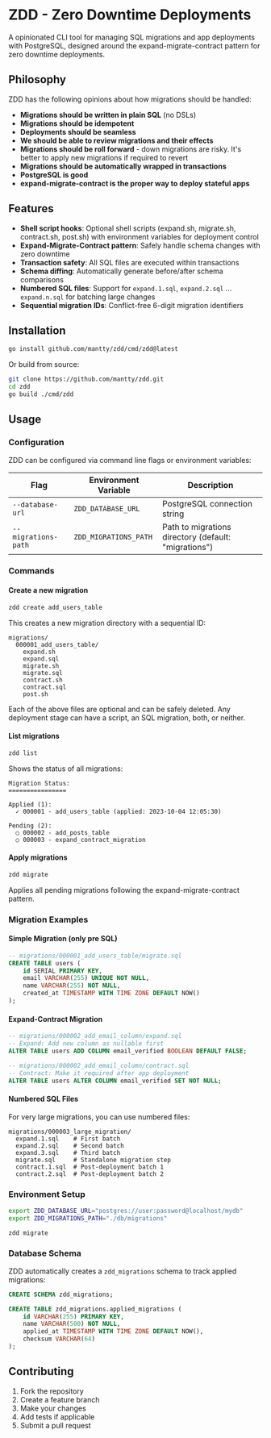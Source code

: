 # ZDD - Zero Downtime Deployments

A opinionated CLI tool for managing SQL migrations and app deployments with PostgreSQL, designed around the expand-migrate-contract pattern for zero downtime deployments.

## Philosophy

ZDD has the following opinions about how migrations should be handled:

- **Migrations should be written in plain SQL** (no DSLs)
- **Migrations should be idempotent**
- **Deployments should be seamless**
- **We should be able to review migrations and their effects**
- **Migrations should be roll forward** - down migrations are risky. It's better to apply new migrations if required to revert
- **Migrations should be automatically wrapped in transactions**
- **PostgreSQL is good**
- **expand-migrate-contract is the proper way to deploy stateful apps**

## Features

- **Shell script hooks**: Optional shell scripts (expand.sh, migrate.sh, contract.sh, post.sh) with environment variables for deployment control
- **Expand-Migrate-Contract pattern**: Safely handle schema changes with zero downtime
- **Transaction safety**: All SQL files are executed within transactions
- **Schema diffing**: Automatically generate before/after schema comparisons
- **Numbered SQL files**: Support for `expand.1.sql`, `expand.2.sql` ... `expand.n.sql` for batching large changes
- **Sequential migration IDs**: Conflict-free 6-digit migration identifiers

## Installation

```bash
go install github.com/mantty/zdd/cmd/zdd@latest
```

Or build from source:

```bash
git clone https://github.com/mantty/zdd.git
cd zdd
go build ./cmd/zdd
```

## Usage

### Configuration

ZDD can be configured via command line flags or environment variables:

| Flag | Environment Variable | Description |
|------|---------------------|-------------|
| `--database-url` | `ZDD_DATABASE_URL` | PostgreSQL connection string |
| `--migrations-path` | `ZDD_MIGRATIONS_PATH` | Path to migrations directory (default: "migrations") |

### Commands

#### Create a new migration

```bash
zdd create add_users_table
```

This creates a new migration directory with a sequential ID:
```
migrations/
  000001_add_users_table/
    expand.sh
    expand.sql
    migrate.sh
    migrate.sql
    contract.sh
    contract.sql
    post.sh
```

Each of the above files are optional and can be safely deleted.
Any deployment stage can have a script, an SQL migration, both, or neither.

#### List migrations

```bash
zdd list
```

Shows the status of all migrations:
```
Migration Status:
================

Applied (1):
  ✓ 000001 - add_users_table (applied: 2023-10-04 12:05:30)

Pending (2):
  ○ 000002 - add_posts_table
  ○ 000003 - expand_contract_migration
```

#### Apply migrations

```bash
zdd migrate
```

Applies all pending migrations following the expand-migrate-contract pattern.


### Migration Examples

#### Simple Migration (only pre SQL)

```sql
-- migrations/000001_add_users_table/migrate.sql
CREATE TABLE users (
    id SERIAL PRIMARY KEY,
    email VARCHAR(255) UNIQUE NOT NULL,
    name VARCHAR(255) NOT NULL,
    created_at TIMESTAMP WITH TIME ZONE DEFAULT NOW()
);
```

#### Expand-Contract Migration

```sql
-- migrations/000002_add_email_column/expand.sql
-- Expand: Add new column as nullable first
ALTER TABLE users ADD COLUMN email_verified BOOLEAN DEFAULT FALSE;
```

```sql
-- migrations/000002_add_email_column/contract.sql  
-- Contract: Make it required after app deployment
ALTER TABLE users ALTER COLUMN email_verified SET NOT NULL;
```

#### Numbered SQL Files

For very large migrations, you can use numbered files:

```
migrations/000003_large_migration/
  expand.1.sql    # First batch
  expand.2.sql    # Second batch  
  expand.3.sql    # Third batch
  migrate.sql     # Standalone migration step
  contract.1.sql  # Post-deployment batch 1
  contract.2.sql  # Post-deployment batch 2
```

### Environment Setup

```bash
export ZDD_DATABASE_URL="postgres://user:password@localhost/mydb"
export ZDD_MIGRATIONS_PATH="./db/migrations"

zdd migrate
```

### Database Schema

ZDD automatically creates a `zdd_migrations` schema to track applied migrations:

```sql
CREATE SCHEMA zdd_migrations;

CREATE TABLE zdd_migrations.applied_migrations (
    id VARCHAR(255) PRIMARY KEY,
    name VARCHAR(500) NOT NULL,
    applied_at TIMESTAMP WITH TIME ZONE DEFAULT NOW(),
    checksum VARCHAR(64)
);
```

## Contributing

1. Fork the repository
2. Create a feature branch
3. Make your changes
4. Add tests if applicable
5. Submit a pull request
